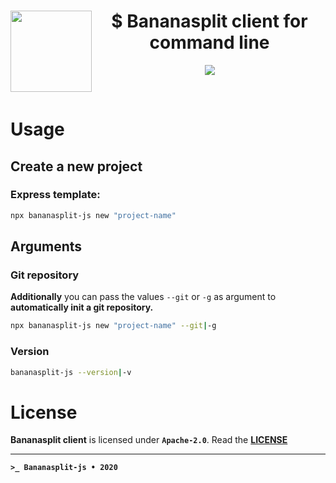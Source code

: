<div>
    <img align="left" src="https://bananasplit.js.org/assets/images/bananasplit-client.svg" width="130" />
    <h1 align="center">$ Bananasplit client for command line</h1>
    <p align="center">
        <img src="https://img.shields.io/badge/npx-package-b9e2e2?style=for-the-badge&logo=npm" />
    </p>
</div>

<br />

# Usage

## Create a new project

### Express template:
```bash
npx bananasplit-js new "project-name"
```

<!-- ### Express + Apollo template:
```bash
npx bananasplit-js new "project-name" --apollo|-a
``` -->

## Arguments

### Git repository
**Additionally** you can pass the values `--git` or `-g` as argument to **automatically init a git repository.**

```bash
npx bananasplit-js new "project-name" --git|-g
```

### Version
```bash
bananasplit-js --version|-v
```

# License
**Bananasplit client** is licensed under **`Apache-2.0`**. Read the **[LICENSE](https://github.com/bananasplit-js/bananasplit-client/blob/master/LICENSE)**

---
**`>_ Bananasplit-js • 2020`**

